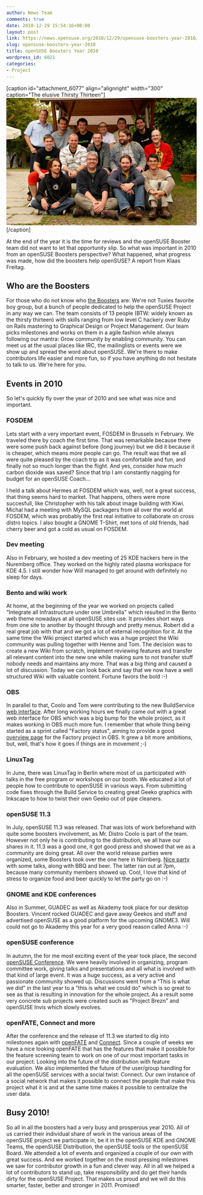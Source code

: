 ```yaml
---
author: News Team
comments: true
date: 2010-12-29 15:54:16+00:00
layout: post
link: https://news.opensuse.org/2010/12/29/opensuse-boosters-year-2010/
slug: opensuse-boosters-year-2010
title: openSUSE Boosters Year 2010
wordpress_id: 6021
categories:
- Project
---
```


[caption id="attachment_6077" align="alignright" width="300" caption="The elusive Thirsty Thirteen"][![](/wp-content/uploads/2010/12/Opensuse-boosters.jpg)](//en.opensuse.org/openSUSE:Boosters_team)[/caption]

At the end of the year it is the time for reviews and the openSUSE Booster team did not want to let that opportunity slip. So what was important in 2010 from an openSUSE Boosters perspective? What happened, what progress was made, how did the boosters help openSUSE? A report from Klaas Freitag.<!-- more -->


## Who are the Boosters


For those who do not know who [the Boosters](//en.opensuse.org/openSUSE:Boosters_team) are: We're not Tuxies favorite boy group, but a bunch of people dedicated to help the openSUSE Project in any way we can. The team consists of 13 people (BTW: widely known as the thirsty thirteen) with skills ranging from low level C hackery over Ruby on Rails mastering to Graphical Design or Project Management. Our team picks milestones and works on them in a agile fashion while always following our mantra: Grow community by enabling community. You can meet us at the usual places like IRC, the mailinglists or events were we show up and spread the word about openSUSE. We're there to make contributors life easier and more fun, so if you have anything do not hesitate to talk to us. We're here for you.


## Events in 2010


So let's quickly fly over the year of 2010 and see what was nice and important.


### FOSDEM


Lets start with a very important event, FOSDEM in Brussels in February. We traveled there by coach the first time. That was remarkable because there were some push back against before (long journey) but we did it because it is cheaper, which means more people can go. The result was that we all were quite pleased by the coach trip as it was comfortable and fun, and finally not so much longer than the flight. And yes, consider how much carbon dioxide was saved? Since that trip I am constantly nagging for budget for an openSUSE Coach...

I held a talk about Hermes at FOSDEM which was, well, not a great success, that thing seems hard to market. That happens, others were more succesfull, like Christopher with his talk about image building with Kiwi. Michal had a meeting with MySQL packagers from all over the world at FOSDEM, which was probably the first real initiative to collaborate on cross distro topics. I also bought a GNOME T-Shirt, met tons of old friends, had cherry beer and got a cold as usual on FOSDEM.


### Dev meeting


Also in February, we hosted a dev meeting of 25 KDE hackers here in the Nuremberg office. They worked on the highly rated plasma workspace for KDE 4.5. I still wonder how Will managed to get around with definitely no sleep for days.


### Bento and wiki work


At home, at the beginning of the year we worked on projects called "Integrate all Infrastructure under one Umbrella" which resulted in the Bento web theme nowadays at all openSUSE sites use. It provides short ways from one site to another by thought through and pretty menus. Robert did a real great job with that and we got a lot of external recognition for it. At the same time the Wiki project started which was a huge project the Wiki community was pulling together with Henne and Tom. The decision was to create a new Wiki from scratch, implement reviewing features and transfer all relevant content into the new one while making sure to not transfer stuff nobody needs and maintains any more. That was a big thing and caused a lot of discussion. Today we can look back and say that we now have a well structured Wiki with valuable content. Fortune favors the bold :-)


### OBS


In parallel to that, Coolo and Tom were contributing to the new BuildService [web interface](//build.opensuse.org). After long working hours we finally came out with a great web interface for OBS which was a big bump for the whole project, as it makes working in OBS much more fun. I remember that whole thing being started as a sprint called "Factory status", aiming to provide a good [overview page](https://build.opensuse.org/projectstatus?project=openSUSE%3AFactory) for the Factory project in OBS. It grew a bit more ambitions, but, well, that's how it goes if things are in movement ;-)


### LinuxTag


In June, there was LinuxTag in Berlin where most of us participated with talks in the free program or workshops on our booth. We educated a lot of people how to contribute to openSUSE in various ways. From submitting code fixes through the Build Service to creating great Geeko graphics with Inkscape to how to twist their own Geeko out of pipe cleaners.


### openSUSE 11.3


In July, openSUSE 11.3 was released. That was lots of work beforehand with quite some boosters involvement, as Mr. Distro Coolo is part of the team. However not only he is contributing to the distribution, we all have our shares in it. 11.3 was a good one, it got good press and showed that we as a community are doing great. All over the world release parties were organized, some Boosters took over the one here in Nürnberg. [Nice party](//lizards.opensuse.org/2010/07/16/opensuse-11-3-launch-party-in-nurnberg/) with some talks, along with BBQ and beer. The latter ran out at 7pm, because many community members showed up. Cool, I love that kind of stress to organize food and beer quickly to let the party go on :-)


### GNOME and KDE conferences


Also in Summer, GUADEC as well as Akademy took place for our desktop Boosters. Vincent rocked GUADEC and gave away Geekos and stuff and advertised openSUSE as a good platform for the upcoming GNOME3. Will could not go to Akademy this year for a very good reason called Anna :-)


### openSUSE conference


In autumn, the for me most exciting event of the year took place, the second [openSUSE Conference](//en.opensuse.org/Portal:Conference). We were heavily involved in organizing, program committee work, giving talks and presentations and all what is involved with that kind of large event. It was a huge success, as a very active and passionate community showed up. Discussions went from a "This is what we did" in the last year to a "this is what we could do" which
is so great to see as that is resulting in innovation for the whole project. As a result some very concrete sub projects were created such as "Project Brezn" and openSUSE Invis which slowly evolves.


### openFATE, Connect and more


After the conference and the release of 11.3 we started to dig into milestones again with [openFATE](//features.opensuse.org) and [Connect](//connect.opensuse.org). Since a couple of weeks we have a nice looking openFATE that has the features that make it
possible for the feature screening team to work on one of our most important tasks in our project: Looking into the future of the distribution with feature evaluation. We also implemented the future of the user/group handling for all the openSUSE services with a social twist: Connect. Our own instance of a social network that makes it possible to connect the people that make this project what it is and at the same time makes it possible to centralize the user data.


## Busy 2010!


So all in all the boosters had a very busy and prosperous year 2010. All of us carried their individual share of work in the various areas of the openSUSE project we participate in, be it in the openSUSE KDE and GNOME Teams, the openSUSE Distribution, the openSUSE tools or the openSUSE Board. We attended a lot of events and organized a couple of our own with great success.  And we worked together on the most pressing milestones we saw for contributor growth in a fun and clever way. All in all we helped a lot of contributors to stand up, take responsibility and do get their hands dirty for the openSUSE Project. That makes us proud and we will do this smarter, faster, better and stronger in 2011. Promised!
